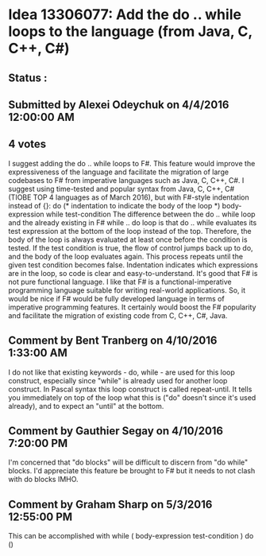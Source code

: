# Idea 13306077: Add the do .. while loops to the language (from Java, C, C++, C#) #

## Status : 

## Submitted by Alexei Odeychuk on 4/4/2016 12:00:00 AM

## 4 votes

I suggest adding the do .. while loops to F#. This feature would improve the expressiveness of the language and facilitate the migration of large codebases to F# from imperative languages such as Java, C, C++, C#.
I suggest using time-tested and popular syntax from Java, C, C++, C# (TIOBE TOP 4 languages as of March 2016), but with F#-style indentation instead of {}:
do
(* indentation to indicate the body of the loop *) body-expression
while test-condition
The difference between the do .. while loop and the already existing in F# while .. do loop is that do .. while evaluates its test expression at the bottom of the loop instead of the top. Therefore, the body of the loop is always evaluated at least once before the condition is tested. If the test condition is true, the flow of control jumps back up to do, and the body of the loop evaluates again. This process repeats until the given test condition becomes false. Indentation indicates which expressions are in the loop, so code is clear and easy-to-understand.
It's good that F# is not pure functional language. I like that F# is a functional-imperative programming language suitable for writing real-world applications. So, it would be nice if F# would be fully developed language in terms of imperative programming features. It certainly would boost the F# popularity and facilitate the migration of existing code from C, C++, C#, Java.


## Comment by Bent Tranberg on 4/10/2016 1:33:00 AM

I do not like that existing keywords - do, while - are used for this loop construct, especially since "while" is already used for another loop construct. In Pascal syntax this loop construct is called repeat-until. It tells you immediately on top of the loop what this is ("do" doesn't since it's used already), and to expect an "until" at the bottom.

## Comment by Gauthier Segay on 4/10/2016 7:20:00 PM

I'm concerned that "do blocks" will be difficult to discern from "do while" blocks.
I'd appreciate this feature be brought to F# but it needs to not clash with do blocks IMHO.

## Comment by Graham Sharp on 5/3/2016 12:55:00 PM

This can be accomplished with
while (
body-expression
test-condition
) do ()
